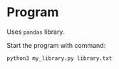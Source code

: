 # Program

Uses `pandas` library.

Start the program with command:
```
python3 my_library.py library.txt
```

